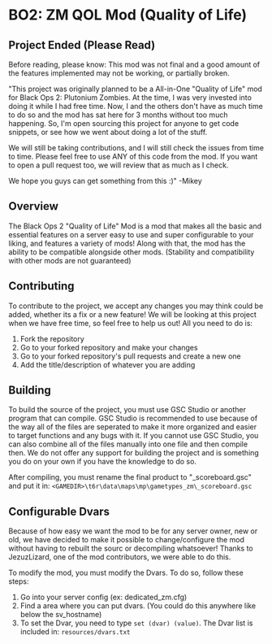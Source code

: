 BO2: ZM QOL Mod (Quality of Life)
===============================

## Project Ended (Please Read)

Before reading, please know: This mod was not final and a good amount of the features implemented may not be working, or partially broken.

"This project was originally planned to be a All-in-One "Quality of Life" mod for Black Ops 2: Plutonium Zombies. At the time, I  was very invested into doing it while I had free time. Now, I and the others don't have as much time to do so and the mod has sat here for 3 months without too much happening.
So, I'm open sourcing this project for anyone to get code snippets, or see how we went about doing a lot of the stuff.

We will still be taking contributions, and I will still check the issues from time to time. Please feel free to use ANY of this code from the mod. If you want to open a pull request too, we will review that as much as I check.

We hope you guys can get something from this :)"
-Mikey

## Overview

The Black Ops 2 "Quality of Life" Mod is a mod that makes all the basic and essential features on a server easy to use and super configurable to your liking, and features a variety of mods! Along with that, the mod has the ability to be compatible alongside other mods. (Stability and compatibility with other mods are not guaranteed)

## Contributing 

To contribute to the project, we accept any changes you may think could be added, whether its a fix or a new feature! We will be looking at this project when we have free time, 
so feel free to help us out! All you need to do is:
1. Fork the repository
2. Go to your forked repository and make your changes
3. Go to your forked repository's pull requests and create a new one
4. Add the title/description of whatever you are adding

## Building

To build the source of the project, you must use GSC Studio or another program that can compile. GSC Studio is recommended to use because of the way all of the files are seperated to make it more organized and easier to target functions and any bugs with it. If you cannot use GSC Studio, you can also combine all of the files manually into one file and then compile then. We do not offer any support for building the project and is something you do on your own if you have the knowledge to do so.

After compiling, you must rename the final product to "_scoreboard.gsc" and put it in: 
``<GAMEDIR>\t6r\data\maps\mp\gametypes_zm\_scoreboard.gsc``

## Configurable Dvars

Because of how easy we want the mod to be for any server owner, new or old, we have decided to make it possible to change/configure the mod without having to rebuilt the sourc
or decompiling whatsoever! Thanks to JezuzLizard, one of the mod contributors, we were able to do this.

To modify the mod, you must modify the Dvars. To do so, follow these steps:
1. Go into your server config (ex: dedicated_zm.cfg)
2. Find a area where you can put dvars. (You could do this anywhere like below the sv_hostname)
3. To set the Dvar, you need to type ``set (dvar) (value)``. The Dvar list is included in: ``resources/dvars.txt``
